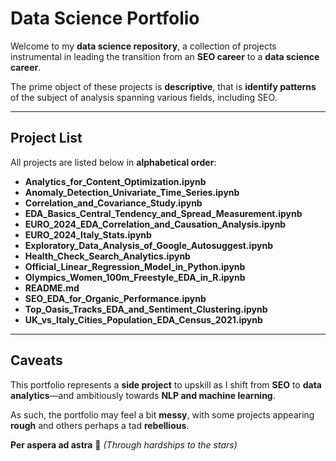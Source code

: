 # **Data Science Portfolio**  

Welcome to my **data science repository**, a collection of projects instrumental in leading the transition from an **SEO career** to a **data science career**.  

The prime object of these projects is **descriptive**, that is **identify patterns** of the subject of analysis spanning various fields, including SEO.  

---

## **Project List**  
All projects are listed below in **alphabetical order**:  

- **Analytics_for_Content_Optimization.ipynb**  
- **Anomaly_Detection_Univariate_Time_Series.ipynb**  
- **Correlation_and_Covariance_Study.ipynb**  
- **EDA_Basics_Central_Tendency_and_Spread_Measurement.ipynb**  
- **EURO_2024_EDA_Correlation_and_Causation_Analysis.ipynb**  
- **EURO_2024_Italy_Stats.ipynb**  
- **Exploratory_Data_Analysis_of_Google_Autosuggest.ipynb**  
- **Health_Check_Search_Analytics.ipynb**  
- **Official_Linear_Regression_Model_in_Python.ipynb**  
- **Olympics_Women_100m_Freestyle_EDA_in_R.ipynb**  
- **README.md**  
- **SEO_EDA_for_Organic_Performance.ipynb**  
- **Top_Oasis_Tracks_EDA_and_Sentiment_Clustering.ipynb**  
- **UK_vs_Italy_Cities_Population_EDA_Census_2021.ipynb**  

---

## **Caveats**  
This portfolio represents a **side project** to upskill as I shift from **SEO** to **data analytics**—and ambitiously towards **NLP and machine learning**.  

As such, the portfolio may feel a bit **messy**, with some projects appearing **rough** and others perhaps a tad **rebellious**.  

**Per aspera ad astra** 💫 *(Through hardships to the stars)*  
